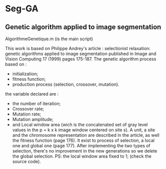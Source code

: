 # Seg-GA
Genetic algorithm applied to image segmentation 
------------------------------------------------
AlgorithmeGenetique.m (is the main script)

This work is based on Philippe Andrey's article : selectionist relaxation: genetic algorithms applied to image segmentation published in Image and Vision Computing 17 (1999) pages 175-187.
The genetic algorithm process based on : 
- initialization;
- fitness function;
- production process (selection, crossover, mutation).

the variable declared are :
- the number of iteration;
- Crossover rate;
- Mutation rate;
- Mutation amplitude;
- and Local window area (wich is the concatenated set of gray level values in the p = k x k image window centered on site s).
A unit, a site and the chromosome representation are described in the article, as well the fitness function (page 176). It exist to process of selection, a local one and global one (page 177).
After implementing the two types of selection, there's no improvement in the new generations so we delete the global selection.
PS: the local window area fixed to 1; (check the source code).
